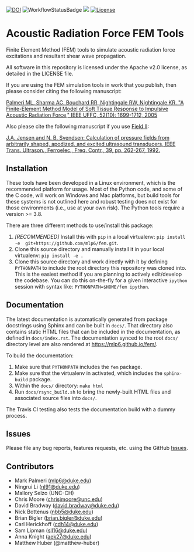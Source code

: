 [![DOI](https://zenodo.org/badge/72387361.svg)](https://zenodo.org/badge/latestdoi/72387361)
![WorkflowStatusBadge](https://github.com/mlp6/fem/actions/workflows/python-package.yml/badge.svg)
<a href="https://travis-ci.org/mlp6/fem"><img src="https://travis-ci.org/mlp6/fem.svg?branch=main" /></a>
[![License](https://img.shields.io/badge/License-Apache%202.0-blue.svg)](https://opensource.org/licenses/Apache-2.0)

# Acoustic Radiation Force FEM Tools
Finite Element Method (FEM) tools to simulate acoustic radiation force
excitations and resultant shear wave propagation.

All software in this repository is licensed under the Apache v2.0 license, as
detailed in the LICENSE file.

If you are using the FEM simulation tools in work that you publish, then please
consider citing the following manuscript:

[Palmeri ML, Sharma AC, Bouchard RR, Nightingale RW, Nightingale KR. "A
Finite-Element Method Model of Soft Tissue Response to Impulsive Acoustic
Radiation Force," IEEE UFFC, 52(10): 1699-1712,
2005](http://www.ncbi.nlm.nih.gov/pmc/articles/PMC2818996/)

Also please cite the following manuscript if you use [Field
II](http://field-ii.dk):

[J.A. Jensen and N. B. Svendsen: Calculation of pressure fields from
arbitrarily shaped, apodized, and excited ultrasound transducers, IEEE Trans.
Ultrason., Ferroelec., Freq. Contr., 39, pp. 262-267,
1992.](http://ieeexplore.ieee.org/xpls/abs_all.jsp?arnumber=139123)

## Installation
These tools have been developed in a Linux environment, which is the
recommended platform for usage.  Most of the Python code, and some of the C
code, will work on Windows and Mac platforms, but build tools for these systems
is not outlined here and robust testing does not exist for those environments
(i.e., use at your own risk).  The Python tools require a version >= 3.8.

There are three different methods to use/install this package:
1. *[RECOMMENDED]* Install this with `pip` in a local virtualenv: `pip install -e 
   git+https://github.com/mlp6/fem.git`.
1. Clone this source directory and manually install it in your local
   virtualenv: `pip install -e .`
1. Clone this source directory and work directly with it by defining
   `PYTHONPATH` to include the root directory this repository was cloned into.
   This is the easiest method if you are planning to actively edit/develop the
   codebase.  You can do this on-the-fly for a given interactive `ipython`
   session with syntax like: `PYTHONPATH=$HOME/fem ipython`.

## Documentation
The latest documentation is automatically generated from package docstrings
using Sphinx and can be built in ``docs/``.  That directory also contains
static HTML files that can be included in the documentation, as defined in
`docs/index.rst`.  The documentation synced to the root `docs/` directory level
are also rendered at https://mlp6.github.io/fem/.

To build the documentation:
1. Make sure that `PYTHONPATH` includes the `fem` package.
1. Make sure that the virtualenv in activated, which includes the
   `sphinx-build` package.
1. Within the `docs/` directory: `make html`
1. Run `docs/rsync_build.sh` to bring the newly-built HTML files and associated
   source files into `docs/`.

The Travis CI testing also tests the documentation build with a dummy process.

## Issues
Please file any bug reports, features requests, etc. using the GitHub
[Issues](https://github.com/mlp6/fem/issues).

## Contributors
- Mark Palmeri (mlp6@duke.edu)
- Ningrui Li (nl91@duke.edu)
- Mallory Selzo (UNC-CH)
- Chris Moore (chrisjmoore@unc.edu)
- David Bradway (david.bradway@duke.edu)
- Nick Bottenus (nbb5@duke.edu)
- Brian Bigler (brian.bigler@duke.edu)
- Carl Herickhoff (cdh14@duke.edu)
- Sam Lipman (sll16@duke.edu)
- Anna Knight (aek27@duke.edu)
- Matthew Huber (@matthew-huber)

